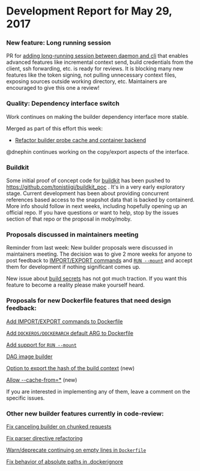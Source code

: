 # Development Report for May 29, 2017

### New feature: Long running session

PR for [adding long-running session between daemon and cli](https://github.com/moby/moby/pull/32677) that enables advanced features like incremental context send, build credentials from the client, ssh forwarding, etc. is ready for reviews. It is blocking many new features like the token signing, not pulling unnecessary context files, exposing sources outside working directory, etc. Maintainers are encouraged to give this one a review!


### Quality: Dependency interface switch

Work continues on making the builder dependency interface more stable.

Merged as part of this effort this week:

- [Refactor builder probe cache and container backend](https://github.com/moby/moby/pull/33061)

@dnephin continues working on the copy/export aspects of the interface.

### Buildkit

Some initial proof of concept code for [buildkit](https://github.com/moby/moby/issues/32925) has been pushed to https://github.com/tonistiigi/buildkit_poc . It's in a very early exploratory stage. Current development has been about providing concurrent references based access to the snapshot data that is backed by containerd. More info should follow in next weeks, including hopefully opening up an official repo. If you have questions or want to help, stop by the issues section of that repo or the proposal in moby/moby.

### Proposals discussed in maintainers meeting

Reminder from last week: New builder proposals were discussed in maintainers meeting. The decision was to give 2 more weeks for anyone to post feedback to [IMPORT/EXPORT commands](https://github.com/moby/moby/issues/32100) and [`RUN --mount`](https://github.com/moby/moby/issues/32507) and accept them for development if nothing significant comes up.

New issue about [build secrets](https://github.com/moby/moby/issues/33343) has not got much traction. If you want this feature to become a reality please make yourself heard.

### Proposals for new Dockerfile features that need design feedback:

[Add IMPORT/EXPORT commands to Dockerfile](https://github.com/moby/moby/issues/32100)

[Add `DOCKEROS/DOCKERARCH` default ARG to Dockerfile](https://github.com/moby/moby/issues/32487)

[Add support for `RUN --mount`](https://github.com/moby/moby/issues/32507)

[DAG image builder](https://github.com/moby/moby/issues/32550)

[Option to export the hash of the build context](https://github.com/moby/moby/issues/32963) (new)

[Allow --cache-from=*](https://github.com/moby/moby/issues/33002#issuecomment-299041162) (new)

If you are interested in implementing any of them, leave a comment on the specific issues.

### Other new builder features currently in code-review:

[Fix canceling builder on chunked requests](https://github.com/moby/moby/pull/33363)

[Fix parser directive refactoring](https://github.com/moby/moby/pull/33436)

[Warn/deprecate continuing on empty lines in `Dockerfile`](https://github.com/moby/moby/pull/29161)

[Fix behavior of absolute paths in .dockerignore](https://github.com/moby/moby/pull/32088)